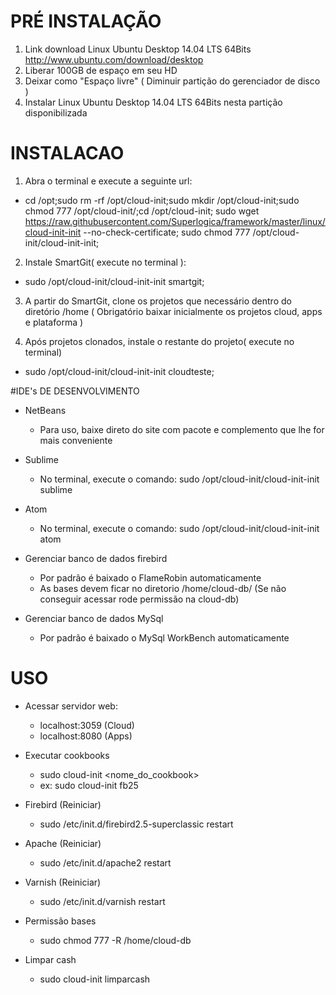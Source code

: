 # PRÉ INSTALAÇÃO
1. Link download Linux Ubuntu Desktop 14.04 LTS 64Bits http://www.ubuntu.com/download/desktop
2. Liberar 100GB de espaço em seu HD
3. Deixar como "Espaço livre" ( Diminuir partição do gerenciador de disco )
4. Instalar Linux Ubuntu Desktop 14.04 LTS 64Bits nesta partição disponibilizada

# INSTALACAO

1. Abra o terminal e execute a seguinte url:
 - cd /opt;sudo rm -rf /opt/cloud-init;sudo mkdir /opt/cloud-init;sudo chmod 777 /opt/cloud-init/;cd /opt/cloud-init; sudo wget https://raw.githubusercontent.com/Superlogica/framework/master/linux/cloud-init-init --no-check-certificate; sudo chmod 777 /opt/cloud-init/cloud-init-init;

2. Instale SmartGit( execute no terminal ):
 - sudo /opt/cloud-init/cloud-init-init smartgit;

3. A partir do SmartGit, clone os projetos que necessário dentro do diretório /home
( Obrigatório baixar inicialmente os projetos cloud, apps e plataforma )

4. Após projetos clonados, instale o restante do projeto( execute no terminal)
 - sudo /opt/cloud-init/cloud-init-init cloudteste;

#IDE's DE DESENVOLVIMENTO
- NetBeans
	- Para uso, baixe direto do site com pacote e complemento que lhe for mais conveniente

- Sublime
	- No terminal, execute o comando: sudo /opt/cloud-init/cloud-init-init sublime

- Atom
	- No terminal, execute o comando: sudo /opt/cloud-init/cloud-init-init atom

- Gerenciar banco de dados firebird
	- Por padrão é baixado o FlameRobin automaticamente
	- As bases devem ficar no diretorio /home/cloud-db/ (Se não conseguir acessar rode permissão na cloud-db)

- Gerenciar banco de dados MySql
	- Por padrão é baixado o MySql WorkBench automaticamente

# USO

- Acessar servidor web:
	- localhost:3059 (Cloud)
	- localhost:8080 (Apps)

- Executar cookbooks
	- sudo cloud-init <nome_do_cookbook>
	- ex: sudo cloud-init fb25

- Firebird (Reiniciar)
	- sudo /etc/init.d/firebird2.5-superclassic restart

- Apache (Reiniciar)
	- sudo /etc/init.d/apache2 restart

- Varnish (Reiniciar)
	- sudo /etc/init.d/varnish restart
	
- Permissão bases
	- sudo chmod 777 -R /home/cloud-db
	
- Limpar cash
	- sudo cloud-init limparcash
